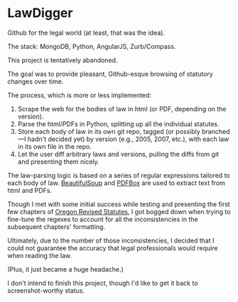 LawDigger
=========

Github for the legal world (at least, that was the idea).

The stack: MongoDB, Python, AngularJS, Zurb/Compass.

This project is tentatively abandoned.

The goal was to provide pleasant, Github-esque browsing of statutory changes over time.

The process, which is more or less implemented:

1. Scrape the web for the bodies of law in html (or PDF, depending on the version).
1. Parse the html/PDFs in Python, splitting up all the individual statutes.
1. Store each body of law in its own git repo, tagged (or possibly branched—I hadn't decided yet) by version (e.g., 2005, 2007, etc.), with each law in its own file in the repo.
1. Let the user diff arbitrary laws and versions, pulling the diffs from git and presenting them nicely.

The law-parsing logic is based on a series of regular expressions tailored to each body of law. [BeautifulSoup](http://www.crummy.com/software/BeautifulSoup/) and [PDFBox](http://pdfbox.apache.org/) are used to extract text from html and PDFs.

Though I met with some initial success while testing and presenting the first few chapters of [Oregon Revised Statutes](http://www.leg.state.or.us/ors/), I got bogged down when trying to fine-tune the regexes to account for all the inconsistencies in the subsequent chapters' formatting.

Ultimately, due to the number of those inconsistencies, I decided that I could not guarantee the accuracy that legal professionals would require when reading the law.

(Plus, it just became a huge headache.)

I don't intend to finish this project, though I'd like to get it back to screenshot-worthy status.
